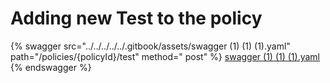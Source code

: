# Adding new Test to the policy

{% swagger src="../../../../../.gitbook/assets/swagger (1) (1) (1).yaml" path="/policies/{policyId}/test" method="
post" %}
[swagger (1) (1) (1).yaml](<../../../../../.gitbook/assets/swagger (1) (1) (1).yaml>)
{% endswagger %}
